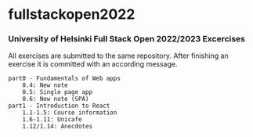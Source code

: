 # fullstackopen2022

### University of Helsinki Full Stack Open 2022/2023 Excercises

All exercises are submitted to the same repository. After finishing an exercise it is committed with an according message.

    part0 - Fundamentals of Web apps
        0.4: New note
        0.5: Single page app    
        0.6: New note (SPA)
    part1 - Introduction to React
        1.1-1.5: Course information
        1.6-1.11: Unicafe
        1.12/1.14: Anecdotes
  
